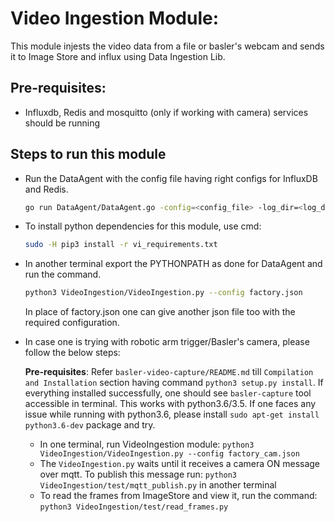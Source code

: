 # Video Ingestion Module:
This module injests the video data from a file or basler's webcam and sends it to Image Store and influx using Data Ingestion Lib.

## Pre-requisites:

* Influxdb, Redis and mosquitto (only if working with camera) services should be running

## Steps to run this module

* Run the DataAgent with the config file having right configs for InfluxDB and Redis.
  
  ```sh
  go run DataAgent/DataAgent.go -config=<config_file> -log_dir=<log_dir>
  ```
  
* To install python dependencies for this module, use cmd:
  
  ```sh
  sudo -H pip3 install -r vi_requirements.txt
  ```

* In another terminal export the PYTHONPATH as done for DataAgent and run the command.
  
  ```sh
  python3 VideoIngestion/VideoIngestion.py --config factory.json
  ```
  
  In place of factory.json one can give another json file too with the required configuration.

* In case one is trying with robotic arm trigger/Basler's camera, please follow the below steps:

  **Pre-requisites**:
  Refer `basler-video-capture/README.md` till `Compilation and Installation` section having command `python3 setup.py install`. If everything installed successfully, one should see `basler-capture` tool accessible in terminal. This works with python3.6/3.5. If one faces any issue while running with python3.6, please install `sudo apt-get install python3.6-dev` package and try.

  * In one terminal, run VideoIngestion module: `python3 VideoIngestion/VideoIngestion.py --config factory_cam.json`
  * The `VideoIngestion.py` waits until it receives a camera ON message over mqtt. To publish this message run: `python3 VideoIngestion/test/mqtt_publish.py` in another terminal
  * To read the frames from ImageStore and view it, run the command: `python3 VideoIngestion/test/read_frames.py`
